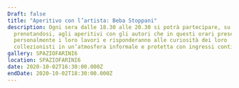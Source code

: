 ```yaml
---
Draft: false
title: "Aperitivo con l’artista: Beba Stoppani"
description: Ogni sera dalle 18.30 alle 20.30 si potrà partecipare, su invito o
  prenotandosi, agli aperitivi con gli autori che in questi orari presenteranno
  personalmente i loro lavori e risponderanno alle curiosità dei loro
  collezionisti in un’atmosfera informale e protetta con ingressi contingentati.
gallery: SPAZIOFARINI6
location: SPAZIOFARINI6
date: 2020-10-02T16:30:00.000Z
endDate: 2020-10-02T18:30:00.000Z
---
```

